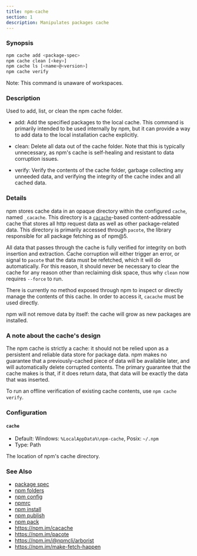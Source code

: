 ```yaml
---
title: npm-cache
section: 1
description: Manipulates packages cache
---
```


### Synopsis

```bash
npm cache add <package-spec>
npm cache clean [<key>]
npm cache ls [<name>@<version>]
npm cache verify
```

Note: This command is unaware of workspaces.

### Description

Used to add, list, or clean the npm cache folder.

* add:
  Add the specified packages to the local cache.  This command is primarily
  intended to be used internally by npm, but it can provide a way to
  add data to the local installation cache explicitly.

* clean:
  Delete all data out of the cache folder.  Note that this is typically
  unnecessary, as npm's cache is self-healing and resistant to data
  corruption issues.

* verify:
  Verify the contents of the cache folder, garbage collecting any unneeded
  data, and verifying the integrity of the cache index and all cached data.

### Details

npm stores cache data in an opaque directory within the configured `cache`,
named `_cacache`. This directory is a
[`cacache`](http://npm.im/cacache)-based content-addressable cache that
stores all http request data as well as other package-related data. This
directory is primarily accessed through `pacote`, the library responsible
for all package fetching as of npm@5.

All data that passes through the cache is fully verified for integrity on
both insertion and extraction. Cache corruption will either trigger an
error, or signal to `pacote` that the data must be refetched, which it will
do automatically. For this reason, it should never be necessary to clear
the cache for any reason other than reclaiming disk space, thus why `clean`
now requires `--force` to run.

There is currently no method exposed through npm to inspect or directly
manage the contents of this cache. In order to access it, `cacache` must be
used directly.

npm will not remove data by itself: the cache will grow as new packages are
installed.

### A note about the cache's design

The npm cache is strictly a cache: it should not be relied upon as a
persistent and reliable data store for package data. npm makes no guarantee
that a previously-cached piece of data will be available later, and will
automatically delete corrupted contents. The primary guarantee that the
cache makes is that, if it does return data, that data will be exactly the
data that was inserted.

To run an offline verification of existing cache contents, use `npm cache
verify`.

### Configuration

#### `cache`

* Default: Windows: `%LocalAppData%\npm-cache`, Posix: `~/.npm`
* Type: Path

The location of npm's cache directory.

### See Also

* [package spec](/using-npm/package-spec)
* [npm folders](/configuring-npm/folders)
* [npm config](/commands/npm-config)
* [npmrc](/configuring-npm/npmrc)
* [npm install](/commands/npm-install)
* [npm publish](/commands/npm-publish)
* [npm pack](/commands/npm-pack)
* https://npm.im/cacache
* https://npm.im/pacote
* https://npm.im/@npmcli/arborist
* https://npm.im/make-fetch-happen
